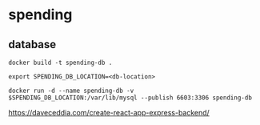 # spending

## database
```
docker build -t spending-db .

export SPENDING_DB_LOCATION=<db-location>

docker run -d --name spending-db -v $SPENDING_DB_LOCATION:/var/lib/mysql --publish 6603:3306 spending-db
```

https://daveceddia.com/create-react-app-express-backend/

